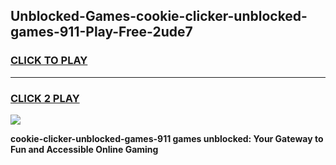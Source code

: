 
## Unblocked-Games-cookie-clicker-unblocked-games-911-Play-Free-2ude7
<h3>
<a href="https://premium76.site?title=cookie-clicker-unblocked-games-911&ref=09A">CLICK TO PLAY</a></h3>
<hr>

<h3>
<a href="https://premium76.site?title=cookie-clicker-unblocked-games-911&ref=09A">CLICK 2 PLAY</a>
  
</h3>

<a href="https://premium76.site?title=cookie-clicker-unblocked-games-911&ref=09A"><img src="https://clearcache.store/games.png"></a>


**cookie-clicker-unblocked-games-911 games unblocked: Your Gateway to Fun and Accessible Online Gaming**
